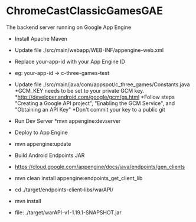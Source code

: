 ChromeCastClassicGamesGAE
=========================

The backend server running on Google App Engine

* Install Apache Maven

* Update file ./src/main/webapp/WEB-INF/appengine-web.xml
 * Replace your-app-id with your App Engine ID
 * eg: <application>your-app-id</application> -> <application>c-three-games-test</application>

* Update file ./src/main/java/com/appspot/c_three_games/Constants.java
 *GCM_KEY needs to be set to your private GCM key.
 *http://developer.android.com/google/gcm/gs.html
 *Follow steps "Creating a Google API project", "Enabling the GCM Service", and "Obtaining an API Key"
 *Don't commit your key to a public git
 
* Run Dev Server
 *mvn appengine:devserver

* Deploy to App Engine
 * mvn appengine:update

* Build Android Endpoints JAR

 * https://cloud.google.com/appengine/docs/java/endpoints/gen_clients
 * mvn clean install appengine:endpoints_get_client_lib
 * cd ./target/endpoints-client-libs/warAPI/
 * mvn install
 * file: ./target/warAPI-v1-1.19.1-SNAPSHOT.jar
